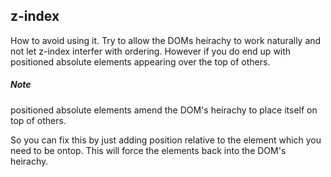 ## z-index

How to avoid using it.
Try to allow the DOMs heirachy to work naturally and not let z-index interfer with ordering. However if you do end up with positioned absolute elements appearing over the top of others.

##### Note
positioned absolute elements amend the DOM's heirachy to place itself on top of others.

So you can fix this by just adding position relative to the element which you need to be ontop. This will force the elements back into the DOM's heirachy.